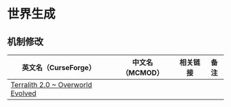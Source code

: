 # 世界生成

## 机制修改

| 英文名（CurseForge）                                                                        | 中文名（MCMOD） | 相关链接 | 备注 |
| ------------------------------------------------------------------------------------------- | --------------- | -------- | ---- |
| [Terralith 2.0 ~ Overworld Evolved](https://www.curseforge.com/minecraft/mc-mods/terralith) |                 |          |      |

